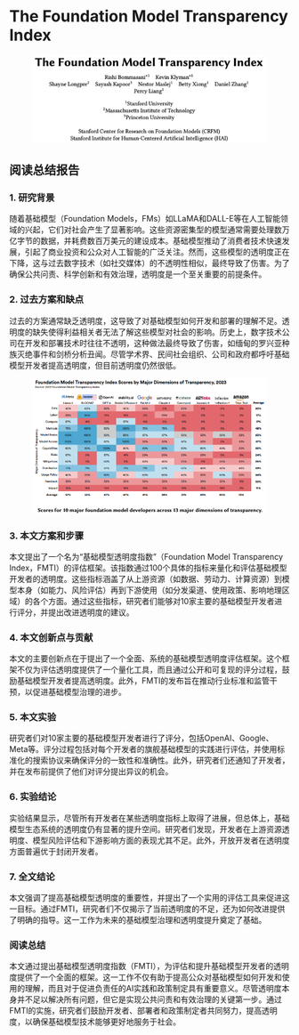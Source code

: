 # The Foundation Model Transparency Index

<figure><img src="../.gitbook/assets/image (10) (1) (1) (1) (1) (1) (1) (1) (1) (1) (1) (1) (1) (1) (1).png" alt=""><figcaption></figcaption></figure>

## 阅读总结报告

### 1. 研究背景

随着基础模型（Foundation Models，FMs）如LLaMA和DALL-E等在人工智能领域的兴起，它们对社会产生了显著影响。这些资源密集型的模型通常需要处理数万亿字节的数据，并耗费数百万美元的建设成本。基础模型推动了消费者技术快速发展，引起了商业投资和公众对人工智能的广泛关注。然而，这些模型的透明度正在下降，这与过去数字技术（如社交媒体）的不透明性相似，最终导致了伤害。为了确保公共问责、科学创新和有效治理，透明度是一个至关重要的前提条件。

### 2. 过去方案和缺点

过去的方案通常缺乏透明度，这导致了对基础模型如何开发和部署的理解不足。透明度的缺失使得利益相关者无法了解这些模型对社会的影响。历史上，数字技术公司在开发和部署技术时往往不透明，这种做法最终导致了伤害，如缅甸的罗兴亚种族灭绝事件和剑桥分析丑闻。尽管学术界、民间社会组织、公司和政府都呼吁基础模型开发者提高透明度，但目前透明度仍然很低。

<figure><img src="../.gitbook/assets/image (11) (1) (1) (1) (1) (1) (1) (1) (1) (1) (1) (1) (1).png" alt=""><figcaption></figcaption></figure>

### 3. 本文方案和步骤

本文提出了一个名为“基础模型透明度指数”（Foundation Model Transparency Index，FMTI）的评估框架。该指数通过100个具体的指标来量化和评估基础模型开发者的透明度。这些指标涵盖了从上游资源（如数据、劳动力、计算资源）到模型本身（如能力、风险评估）再到下游使用（如分发渠道、使用政策、影响地理区域）的各个方面。通过这些指标，研究者们能够对10家主要的基础模型开发者进行评分，并提出改进透明度的建议。

### 4. 本文创新点与贡献

本文的主要创新点在于提出了一个全面、系统的基础模型透明度评估框架。这个框架不仅为评估透明度提供了一个量化工具，而且通过公开和可复现的评分过程，鼓励基础模型开发者提高透明度。此外，FMTI的发布旨在推动行业标准和监管干预，以促进基础模型治理的进步。

### 5. 本文实验

研究者们对10家主要的基础模型开发者进行了评分，包括OpenAI、Google、Meta等。评分过程包括对每个开发者的旗舰基础模型的实践进行评估，并使用标准化的搜索协议来确保评分的一致性和准确性。此外，研究者们还通知了开发者，并在发布前提供了他们对评分提出异议的机会。

### 6. 实验结论

实验结果显示，尽管所有开发者在某些透明度指标上取得了进展，但总体上，基础模型生态系统的透明度仍有显著的提升空间。研究者们发现，开发者在上游资源透明度、模型风险评估和下游影响方面的表现尤其不足。此外，开放开发者在透明度方面普遍优于封闭开发者。

### 7. 全文结论

本文强调了提高基础模型透明度的重要性，并提出了一个实用的评估工具来促进这一目标。通过FMTI，研究者们不仅揭示了当前透明度的不足，还为如何改进提供了明确的指导。这一工作为未来的基础模型治理和透明度提升奠定了基础。

### 阅读总结

本文通过提出基础模型透明度指数（FMTI），为评估和提升基础模型开发者的透明度提供了一个全面的框架。这一工作不仅有助于提高公众对基础模型如何开发和使用的理解，而且对于促进负责任的AI实践和政策制定具有重要意义。尽管透明度本身并不足以解决所有问题，但它是实现公共问责和有效治理的关键第一步。通过FMTI的实施，研究者们鼓励开发者、部署者和政策制定者共同努力，提高透明度，以确保基础模型技术能够更好地服务于社会。
